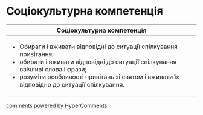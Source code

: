 <div id="hypercomments_widget" class="js-hypercomments-widget invisible"></div>

# Соціокультурна компетенція

<table>
<thead>
  <tr>
    <th>Соціокультурна компетенція</th>
  </tr>
</thead>
<tbody>
<td style="vertical-align:top !important;">
<ul>
<li>Обирати і вживати відповідні до ситуації спілкування привітання;</li>
<li>обирати і вживати відповідні до ситуації спілкування ввічливі слова і фрази;</li>
<li>розуміти особливості привітань зі святом і вживати їх відповідно до ситуації спілкування.</li>
</ul>
</td>
</tbody>
</table>

<div class="js-hypercomments-container">
    <a href="http://hypercomments.com" class="hc-link" title="comments widget">comments powered by HyperComments</a>
</div>